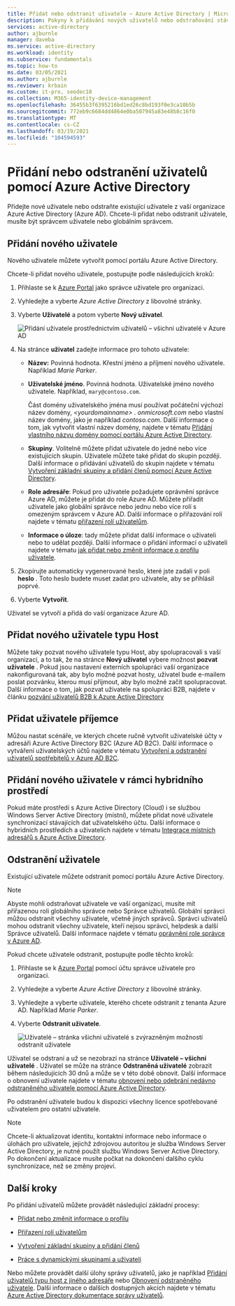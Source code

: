 ```yaml
---
title: Přidat nebo odstranit uživatele – Azure Active Directory | Microsoft Docs
description: Pokyny k přidávání nových uživatelů nebo odstraňování stávajících uživatelů pomocí Azure Active Directory.
services: active-directory
author: ajburnle
manager: daveba
ms.service: active-directory
ms.workload: identity
ms.subservice: fundamentals
ms.topic: how-to
ms.date: 03/05/2021
ms.author: ajburnle
ms.reviewer: krbain
ms.custom: it-pro, seodec18
ms.collection: M365-identity-device-management
ms.openlocfilehash: 36455b3f6395216bd1ed26c8bd193f0e3ca10b5b
ms.sourcegitcommit: 772eb9c6684dd4864e0ba507945a83e48b8c16f0
ms.translationtype: MT
ms.contentlocale: cs-CZ
ms.lasthandoff: 03/19/2021
ms.locfileid: "104594593"
---
```

# <a name="add-or-delete-users-using-azure-active-directory"></a>Přidání nebo odstranění uživatelů pomocí Azure Active Directory

Přidejte nové uživatele nebo odstraňte existující uživatele z vaší organizace Azure Active Directory (Azure AD). Chcete-li přidat nebo odstranit uživatele, musíte být správcem uživatele nebo globálním správcem.

## <a name="add-a-new-user"></a>Přidání nového uživatele

Nového uživatele můžete vytvořit pomocí portálu Azure Active Directory.

Chcete-li přidat nového uživatele, postupujte podle následujících kroků:

1. Přihlaste se k [Azure Portal](https://portal.azure.com/) jako správce uživatele pro organizaci.

1. Vyhledejte a vyberte *Azure Active Directory* z libovolné stránky.

1. Vyberte **Uživatelé** a potom vyberte **Nový uživatel**.

    ![Přidání uživatele prostřednictvím uživatelů – všichni uživatelé v Azure AD](media/add-users-azure-active-directory/add-user-in-users-all-users.png)

1. Na stránce **uživatel** zadejte informace pro tohoto uživatele:

   - **Název:** Povinná hodnota. Křestní jméno a příjmení nového uživatele. Například *Marie Parker*.

   - **Uživatelské jméno**. Povinná hodnota. Uživatelské jméno nového uživatele. Například, `mary@contoso.com`.

     Část domény uživatelského jména musí používat počáteční výchozí název domény, *\<yourdomainname> . onmicrosoft.com* nebo vlastní název domény, jako je například *contoso.com*. Další informace o tom, jak vytvořit vlastní název domény, najdete v tématu [Přidání vlastního názvu domény pomocí portálu Azure Active Directory](add-custom-domain.md).

   - **Skupiny**. Volitelně můžete přidat uživatele do jedné nebo více existujících skupin. Uživatele můžete také přidat do skupin později. Další informace o přidávání uživatelů do skupin najdete v tématu [Vytvoření základní skupiny a přidání členů pomocí Azure Active Directory](active-directory-groups-create-azure-portal.md).

   - **Role adresáře**: Pokud pro uživatele požadujete oprávnění správce Azure AD, můžete je přidat do role Azure AD. Můžete přiřadit uživatele jako globální správce nebo jednu nebo více rolí s omezeným správcem v Azure AD. Další informace o přiřazování rolí najdete v tématu [přiřazení rolí uživatelům](active-directory-users-assign-role-azure-portal.md).

   - **Informace o úloze**: tady můžete přidat další informace o uživateli nebo to udělat později. Další informace o přidání informací o uživateli najdete v tématu [jak přidat nebo změnit informace o profilu uživatele](active-directory-users-profile-azure-portal.md).

1. Zkopírujte automaticky vygenerované heslo, které jste zadali v poli **heslo** . Toto heslo budete muset zadat pro uživatele, aby se přihlásil poprvé.

1. Vyberte **Vytvořit**.

Uživatel se vytvoří a přidá do vaší organizace Azure AD.

## <a name="add-a-new-guest-user"></a>Přidat nového uživatele typu Host

Můžete taky pozvat nového uživatele typu Host, aby spolupracovali s vaší organizací, a to tak, že na stránce **Nový uživatel** vybere možnost **pozvat uživatele** . Pokud jsou nastavení externích spolupráci vaší organizace nakonfigurovaná tak, aby bylo možné pozvat hosty, uživatel bude e-mailem poslat pozvánku, kterou musí přijmout, aby bylo možné začít spolupracovat. Další informace o tom, jak pozvat uživatele na spolupráci B2B, najdete v článku [pozvání uživatelů B2B k Azure Active Directory](../external-identities/add-users-administrator.md)

## <a name="add-a-consumer-user"></a>Přidat uživatele příjemce

Můžou nastat scénáře, ve kterých chcete ručně vytvořit uživatelské účty v adresáři Azure Active Directory B2C (Azure AD B2C). Další informace o vytváření uživatelských účtů najdete v tématu [Vytvoření a odstranění uživatelů spotřebitelů v Azure AD B2C](../../active-directory-b2c/manage-users-portal.md).

## <a name="add-a-new-user-within-a-hybrid-environment"></a>Přidání nového uživatele v rámci hybridního prostředí

Pokud máte prostředí s Azure Active Directory (Cloud) i se službou Windows Server Active Directory (místní), můžete přidat nové uživatele synchronizací stávajících dat uživatelského účtu. Další informace o hybridních prostředích a uživatelích najdete v tématu [Integrace místních adresářů s Azure Active Directory](../hybrid/whatis-hybrid-identity.md).

## <a name="delete-a-user"></a>Odstranění uživatele

Existující uživatele můžete odstranit pomocí portálu Azure Active Directory.

>[!Note]
>Abyste mohli odstraňovat uživatele ve vaší organizaci, musíte mít přiřazenou roli globálního správce nebo Správce uživatelů. Globální správci můžou odstranit všechny uživatele, včetně jiných správců. Správci uživatelů mohou odstranit všechny uživatele, kteří nejsou správci, helpdesk a další Správce uživatelů. Další informace najdete v tématu [oprávnění role správce v Azure AD](../roles/permissions-reference.md).

Pokud chcete uživatele odstranit, postupujte podle těchto kroků:

1. Přihlaste se k [Azure Portal](https://portal.azure.com/) pomocí účtu správce uživatele pro organizaci.

1. Vyhledejte a vyberte *Azure Active Directory* z libovolné stránky.

1. Vyhledejte a vyberte uživatele, kterého chcete odstranit z tenanta Azure AD. Například _Marie Parker_.

1. Vyberte **Odstranit uživatele**.

    ![Uživatelé – stránka všichni uživatelé s zvýrazněným možností odstranit uživatele](media/add-users-azure-active-directory/delete-user-all-users-blade.png)

Uživatel se odstraní a už se nezobrazí na stránce **Uživatelé – všichni uživatelé** . Uživatel se může na stránce **Odstraněná uživatelé** zobrazit během následujících 30 dnů a může se v této době obnovit. Další informace o obnovení uživatele najdete v tématu [obnovení nebo odebrání nedávno odstraněného uživatele pomocí Azure Active Directory](active-directory-users-restore.md).

Po odstranění uživatele budou k dispozici všechny licence spotřebované uživatelem pro ostatní uživatele.

>[!Note]
>Chcete-li aktualizovat identitu, kontaktní informace nebo informace o úlohách pro uživatele, jejichž zdrojovou autoritou je služba Windows Server Active Directory, je nutné použít službu Windows Server Active Directory. Po dokončení aktualizace musíte počkat na dokončení dalšího cyklu synchronizace, než se změny projeví.

## <a name="next-steps"></a>Další kroky

Po přidání uživatelů můžete provádět následující základní procesy:

- [Přidat nebo změnit informace o profilu](active-directory-users-profile-azure-portal.md)

- [Přiřazení rolí uživatelům](active-directory-users-assign-role-azure-portal.md)

- [Vytvoření základní skupiny a přidání členů](active-directory-groups-create-azure-portal.md)

- [Práce s dynamickými skupinami a uživateli](../enterprise-users/groups-create-rule.md)

Nebo můžete provádět další úlohy správy uživatelů, jako je například [Přidání uživatelů typu host z jiného adresáře](../external-identities/what-is-b2b.md) nebo [Obnovení odstraněného uživatele](active-directory-users-restore.md). Další informace o dalších dostupných akcích najdete v tématu [Azure Active Directory dokumentace správy uživatelů](../enterprise-users/index.yml).